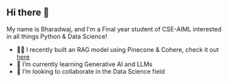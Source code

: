 ## Hi there 👋

My name is Bharadwaj, and I'm a Final year student of CSE-AIML interested in all things Python & Data Science!

- 👨‍💻 I recently built an RAG model using Pinecone & Cohere, check it out [here](https://github.com/DVSRBharadwaj/RAG-using-Pinecone-and-Cohere)
- 🌱 I’m currently learning Generative AI and LLMs
- 👯 I’m looking to collaborate in the Data Science field

<!--
**DVSRBharadwaj/DVSRBharadwaj** is a ✨ _special_ ✨ repository because its `README.md` (this file) appears on your GitHub profile.

Here are some ideas to get you started:

- 🔭 I’m currently working on ...
- 🌱 I’m currently learning ...
- 👯 I’m looking to collaborate on ...
- 🤔 I’m looking for help with ...
- 💬 Ask me about ...
- 📫 How to reach me: ...
- 😄 Pronouns: ...
- ⚡ Fun fact: ...
-->
